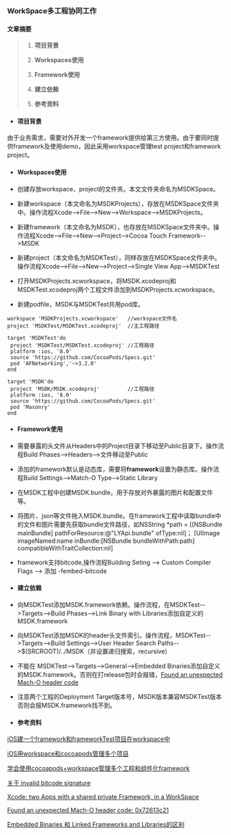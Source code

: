 ### WorkSpace多工程协同工作

#### **文章摘要**

> 1. **项目背景**
>
> 2. **Workspaces使用**
>
> 3. **Framework使用**
>
> 4. **建立依赖**
>
> 5. **参考资料**

* #### 项目背景

由于业务需求，需要对外开发一个framework提供给第三方使用。由于要同时提供framework及使用demo，因此采用workspace管理test project和framework project。

* #### **Workspaces使用**
* 创建存放workspace、project的文件夹。本文文件夹命名为MSDKSpace。

* 新建workspace（本文命名为MSDKProjects），存放在MSDKSpace文件夹中。操作流程Xcode--&gt;File--&gt;New--&gt;Workspace--&gt;MSDKProjects。

* 新建framework（本文命名为MSDK），也存放在MSDKSpace文件夹中。操作流程Xcode--&gt;File--&gt;New--&gt;Project--&gt;Cocoa Touch Framework--&gt;MSDK
* 新建project（本文命名为MSDKTest），同样存放在MSDKSpace文件夹中。操作流程Xcode--&gt;File--&gt;New--&gt;Project--&gt;Single View App--&gt;MSDKTest
* 打开MSDKProjects.xcworkspace，将MSDK.xcodeproj和MSDKTest.xcodeproj两个工程文件添加到MSDKProjects.xcworkspace。
* 新建podfile，MSDK与MSDKTest共用pod库。

```
workspace 'MSDKProjects.xcworkspace'   //workspace文件名
project 'MSDKTest/MSDKTest.xcodeproj'  //主工程路径

target 'MSDKTest'do
 project 'MSDKTest/MSDKTest.xcodeproj' //工程路径
 platform :ios, '8.0'
 source 'https://github.com/CocoaPods/Specs.git'
 pod 'AFNetworking','~>3.2.0'
end

target 'MSDK'do
 project 'MSDK/MSDK.xcodeproj'         //工程路径
 platform :ios, '8.0'
 source 'https://github.com/CocoaPods/Specs.git'
 pod 'Masonry'
end
```

* #### **Framework使用**
* 需要暴露的头文件从Headers中的Project目录下移动至Public目录下。操作流程Build Phases--&gt;Headers--&gt;文件移动至Public

* 添加的framework默认是动态库，需要将**framework**设置为静态库。操作流程Build Settings--&gt;Match-O Type--&gt;Static Library

* 在MSDK工程中创建MSDK.bundle，用于存放对外暴露的图片和配置文件等。
* 将图片、json等文件拖入MSDK.bundle。在framework工程中读取bundle中的文件和图片需要先获取bundle文件路径，如NSString \*path = \[\[NSBundle mainBundle\] pathForResource:@"LYApi.bundle" ofType:nil\]； \[UIImage imageNamed:name inBundle:\[NSBundle bundleWithPath:path\] compatibleWithTraitCollection:nil\]
* framework支持bitcode,操作流程Building Seting --&gt;  Custom Compiler Flags --&gt; 添加 -fembed-bitcode

* #### 建立依赖
* 向MSDKTest添加MSDK.framework依赖。操作流程，在MSDKTest--&gt;Targets--&gt;Build Phases--&gt;Link Binary with Libraries添加自定义的MSDK.framework

* 向MSDKTest添加MSDK的header头文件索引。操作流程，MSDKTest--&gt;Targets--&gt;Build Settings--&gt;User Header Search Paths--&gt;$\(SRCROOT\)/../MSDK（并设置递归搜索，recursive）

* 不能在 MSDKTest--&gt;Targets--&gt;General--&gt;Embedded Binaries添加自定义的MSDK.framework。否则在打release包时会报错，[Found an unexpected Mach-O header code](#)
* 注意两个工程的Deployment Target版本号，MSDK版本兼容MSDKTest版本否则会报MSDK.framework找不到。

* #### **参考资料**

[iOS建一个framework和frameworkTest项目在workspace中](https://www.jianshu.com/p/a488399a14cd)

[iOS用workspace和cocoapods管理多个项目](http://blog.sina.com.cn/s/blog_14ddfbc6f0102x8tx.html)

[学会使用cocoapods+workspace管理多个工程和组件化framework](https://www.jianshu.com/p/9eaebf93466f)

[关于 invalid bitcode signature](https://juejin.im/entry/5948c3b88d6d81cc72fd2c5e)

[Xcode: two Apps with a shared private Framework, in a WorkSpace](http://netsplit.com/xcode-two-apps-with-a-shared-private-framework-in-a-workspace)

[Found an unexpected Mach-O header code: 0x72613c21](https://www.jianshu.com/p/49f94e711fc2)

[Embedded Binaries 和 Linked Frameworks and Libraries的区别](https://www.googleapple.com/Embedded-Binaries-和-Linked-Frameworks-and-Libraries的区别.html)

